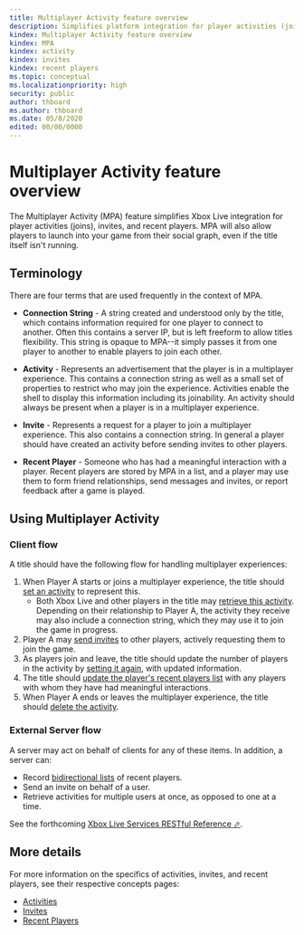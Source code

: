 ```yaml
---
title: Multiplayer Activity feature overview
description: Simplifies platform integration for player activities (joins), invites, and recent players, and allows players to launch into your game from their social graph.
kindex: Multiplayer Activity feature overview
kindex: MPA
kindex: activity
kindex: invites
kindex: recent players
ms.topic: conceptual
ms.localizationpriority: high
security: public
author: thboard
ms.author: thboard
ms.date: 05/8/2020
edited: 00/00/0000
---
```


# Multiplayer Activity feature overview

The Multiplayer Activity (MPA) feature simplifies Xbox Live integration for
player activities (joins), invites, and recent players. MPA will also allow
players to launch into your game from their social graph, even if the title
itself isn't running.  

## Terminology

There are four terms that are used frequently in the context of MPA.

* **Connection String** - A string created and understood only by the title,
 which contains information required for one player to connect to another.
 Often this contains a server IP, but is left freeform to allow titles
 flexibility. This string is opaque to MPA--it simply passes it from one player
 to another to enable players to join each other.

* **Activity** - Represents an advertisement that the player is in a multiplayer
 experience. This contains a connection string as well as a small set of
 properties to restrict who may join the experience. Activities enable the
 shell to display this information including its joinability. An activity
 should always be present when a player is in a multiplayer experience.

* **Invite** - Represents a request for a player to join a multiplayer
 experience. This also contains a connection string. In general a player
 should have created an activity before sending invites to other players.

* **Recent Player** - Someone who has had a meaningful interaction with a
 player. Recent players are stored by MPA in a list, and a player may use them
 to form friend relationships, send messages and invites, or report feedback
 after a game is played.

## Using Multiplayer Activity

### Client flow
A title should have the following flow for handling multiplayer experiences:

1. When Player A starts or joins a multiplayer experience, the title should [set an
   activity](how-to/live-mpa-client-how-to.md#setting-an-activity) to represent
   this.
   * Both Xbox Live and other players in the title may [retrieve this
     activity](how-to/live-mpa-client-how-to.md#getting-activities). Depending
     on their relationship to Player A, the activity they receive may also
     include a connection string, which they may use it to join the game in
     progress.
2. Player A may [send invites](how-to/live-mpa-client-how-to.md#sending-invites)
   to other players, actively requesting them to join the game.
3. As players join and leave, the title should update the number of players in
   the activity by [setting it
   again](how-to/live-mpa-client-how-to.md#setting-an-activity), with updated
   information.
4. The title should [update the player's recent players
   list](how-to/live-mpa-client-how-to.md#updating-recent-players) with any
   players with whom they have had meaningful interactions.
5. When Player A ends or leaves the multiplayer experience, the title should [delete the
   activity](how-to/live-mpa-client-how-to.md#deleting-an-activity).

### External Server flow

A server may act on behalf of clients for any of these items.  In addition, a
server can:

* Record [bidirectional lists](concepts/live-mpa-recent-players.md#upvbg) of recent players.
* Send an invite on behalf of a user.
* Retrieve activities for multiple users at once, as opposed to one at a time.

See the forthcoming <a href="https://docs.microsoft.com/gaming/xbox-live/api-ref/xbox-live-rest/atoc-xboxlivews-reference" target="_blank">Xbox Live Services RESTful Reference &#11008;</a>.


## More details

For more information on the specifics of activities, invites, and recent players, see their respective concepts pages:
* [Activities](concepts/live-mpa-activities.md)
* [Invites](concepts/live-mpa-invites.md)
* [Recent Players](concepts/live-mpa-recent-players.md)
